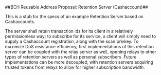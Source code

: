 ##BCH Reusable Address Proposal: Retention Server (Cashaccount)##

This is a stub for the specs of an example Retention Server based on Cashaccounts.

The server shall retain transaction ids for its client in a relatively permissionless way; to subscribe for its service, a client will simply need to supply a Cashaccount registration, along with the scan privkey. To maximize DoS resistance efficiency, first implementations of this retention server can be coupled with the relay server as well, opening relays to other types of retention servers as well as personal subscribers. Future implementations can be more decoupled, with retention servers acquiring trusted tokens from relays to allow for higher subscription bandwidth. 

